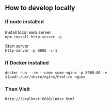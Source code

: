 ## How to develop locally

### If node installed

Install local web server  
`npm install http-server -g`

Start server  
`http-server -p 8080 -c-1`

### If Docker installed 
`docker run --rm --name some-nginx -p 8080:80 -v $(pwd):/usr/share/nginx/html:ro nginx`


### Then Visit  
`http://localhost:8080/index.html`
